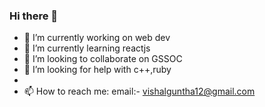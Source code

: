 ### Hi there 👋

<!-- 
**VISiiitl25/VISiiitl25** is a ✨ _special_ ✨ repository because its `README.md` (this file) appears on your GitHub profile.

Here are some ideas to get you started: -->

- 🔭 I’m currently working on web dev
- 🌱 I’m currently learning reactjs
- 👯 I’m looking to collaborate on GSSOC
- 🤔 I’m looking for help with c++,ruby
-
- 📫 How to reach me: email:- vishalguntha12@gmail.com



